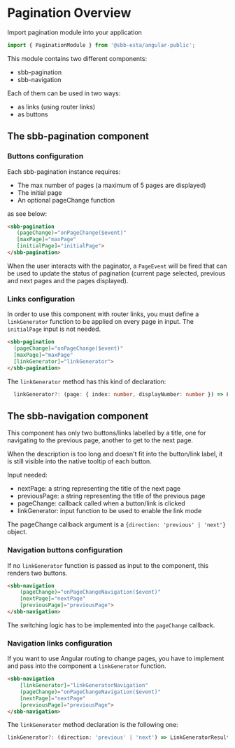 # Pagination Overview

Import pagination module into your application

```ts
import { PaginationModule } from '@sbb-esta/angular-public';
```

This module contains two different components:

* sbb-pagination
* sbb-navigation

Each of them can be used in two ways:

* as links (using router links)
* as buttons

## The sbb-pagination component
  
### Buttons configuration

Each sbb-pagination instance requires:

* The max number of pages (a maximum of 5 pages are displayed)
* The initial page
* An optional pageChange function

as see below:

```html
<sbb-pagination
   (pageChange)="onPageChange($event)"
   [maxPage]="maxPage"
   [initialPage]="initialPage">
</sbb-pagination>
```

When the user interacts with the paginator, a ```PageEvent``` will be fired that can be used to update the status of pagination (current page selected, previous and next pages and the pages displayed).  

### Links configuration

In order to use this component with router links, you must define a ```linkGenerator``` function to be applied on every page in input. The ```initialPage``` input is not needed.

```html
<sbb-pagination
  (pageChange)="onPageChange($event)"
  [maxPage]="maxPage"
  [linkGenerator]="linkGenerator">
</sbb-pagination>
```

The ```linkGenerator``` method has this kind of declaration:

```ts
  linkGenerator?: (page: { index: number, displayNumber: number }) => LinkGeneratorResult
```

## The sbb-navigation component

This component has only two buttons/links labelled by a title, one for navigating to the previous page, another to get to the next page.

When the description is too long and doesn't fit into the button/link label, it is still visible into the native tooltip of each button.

Input needed:

* nextPage: a string representing the title of the next page
* previousPage: a string representing the title of the previous page
* pageChange: callback called when a button/link is clicked
* linkGenerator: input function to be used to enable the link mode

The pageChange callback argument is a ```{direction: 'previous' | 'next'}``` object.  

### Navigation buttons configuration

If no ```linkGenerator``` function is passed as input to the component, this renders two buttons.

```html
<sbb-navigation 
    (pageChange)="onPageChangeNavigation($event)"
    [nextPage]="nextPage"
    [previousPage]="previousPage">
</sbb-navigation>
```

The switching logic has to be implemented into the ```pageChange``` callback.  

### Navigation links configuration

If you want to use Angular routing to change pages, you have to implement and pass into the component a ```linkGenerator``` function.

```html
<sbb-navigation 
    [linkGenerator]="linkGeneratorNavigation"
    (pageChange)="onPageChangeNavigation($event)"
    [nextPage]="nextPage"
    [previousPage]="previousPage">
</sbb-navigation>
```

The ```linkGenerator``` method declaration is the following one:

```ts
linkGenerator?: (direction: 'previous' | 'next') => LinkGeneratorResult;
```
